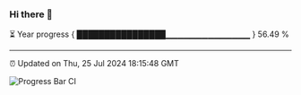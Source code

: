 ### Hi there 👋

⏳ Year progress { ████████████████▁▁▁▁▁▁▁▁▁▁▁▁▁▁ } 56.49 %

---

⏰ Updated on Thu, 25 Jul 2024 18:15:48 GMT

![Progress Bar CI](https://github.com/liununu/liununu/workflows/Progress%20Bar%20CI/badge.svg)
